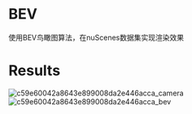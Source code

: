 # BEV
使用BEV鸟瞰图算法，在nuScenes数据集实现渲染效果
# Results
![c59e60042a8643e899008da2e446acca_camera](https://github.com/Caesar-xxx/BEV/assets/73376073/4eab4a97-b0fb-4e2f-8436-05c6b32d7d1d)
![c59e60042a8643e899008da2e446acca_bev](https://github.com/Caesar-xxx/BEV/assets/73376073/708b29d7-fc49-4737-8214-d8fd6cf65764)

